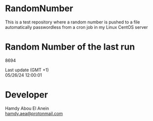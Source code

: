# RandomNumber    
This is a test repository where a random number is pushed to a file automatically passwordless from a cron job in my Linux CentOS server    
# Random Number of the last run   
8694
      
Last update (GMT +1)    
05/26/24 12:00:01
# Developer    
Hamdy Abou El Anein   
hamdy.aea@protonmail.com
